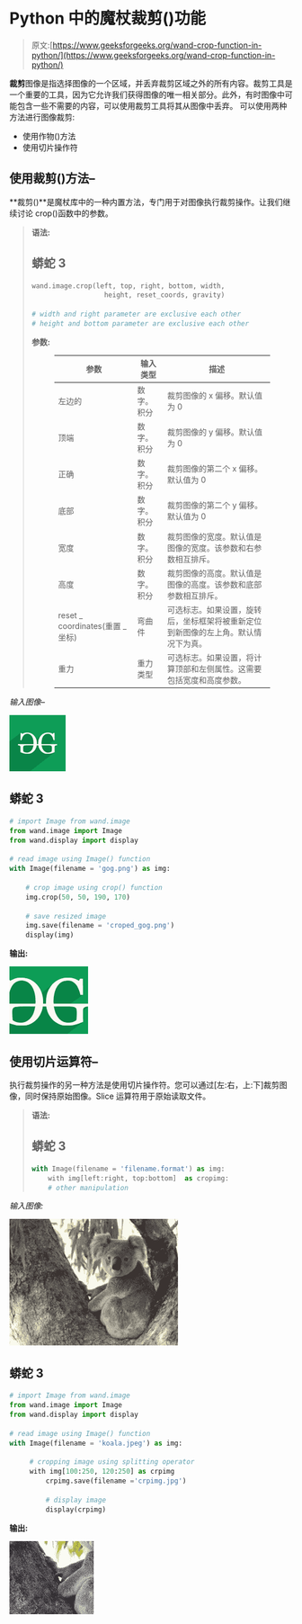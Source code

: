 # Python 中的魔杖裁剪()功能

> 原文:[https://www.geeksforgeeks.org/wand-crop-function-in-python/](https://www.geeksforgeeks.org/wand-crop-function-in-python/)

**裁剪**图像是指选择图像的一个区域，并丢弃裁剪区域之外的所有内容。裁剪工具是一个重要的工具，因为它允许我们获得图像的唯一相关部分。此外，有时图像中可能包含一些不需要的内容，可以使用裁剪工具将其从图像中丢弃。
可以使用两种方法进行图像裁剪:

*   使用作物()方法
*   使用切片操作符

## 使用裁剪()方法–

**裁剪()**是魔杖库中的一种内置方法，专门用于对图像执行裁剪操作。让我们继续讨论 crop()函数中的参数。

> **语法:**
> 
> ## 蟒蛇 3
> 
> ```py
> wand.image.crop(left, top, right, bottom, width,
>                   height, reset_coords, gravity)
>  
> # width and right parameter are exclusive each other
> # height and bottom parameter are exclusive each other
> ```
> 
> **参数:**
> 
> <figure class="table">
> 
> | 参数 | 输入类型 | 描述 |
> | --- | --- | --- |
> | 左边的 | 数字。积分 | 裁剪图像的 x 偏移。默认值为 0 |
> | 顶端 | 数字。积分 | 裁剪图像的 y 偏移。默认值为 0 |
> | 正确 | 数字。积分 | 裁剪图像的第二个 x 偏移。默认值为 0 |
> | 底部 | 数字。积分 | 裁剪图像的第二个 y 偏移。默认值为 0 |
> | 宽度 | 数字。积分 | 裁剪图像的宽度。默认值是图像的宽度。该参数和右参数相互排斥。 |
> | 高度 | 数字。积分 | 裁剪图像的高度。默认值是图像的高度。该参数和底部参数相互排斥。 |
> | reset _ coordinates(重置 _ 坐标) | 弯曲件 | 可选标志。如果设置，旋转后，坐标框架将被重新定位到新图像的左上角。默认情况下为真。 |
> | 重力 | 重力类型 | 可选标志。如果设置，将计算顶部和左侧属性。这需要包括宽度和高度参数。 |
> 
> </figure>

*输入图像–*

![](img/631379a17aeadff0a541bd60451dfa78.png)

## 蟒蛇 3

```py
# import Image from wand.image
from wand.image import Image
from wand.display import display

# read image using Image() function
with Image(filename = 'gog.png') as img:

    # crop image using crop() function
    img.crop(50, 50, 190, 170)

    # save resized image
    img.save(filename = 'croped_gog.png')
    display(img)
```

**输出:**

![](img/fd9c3205b8c459f01403b19763c13858.png)

## 使用切片运算符–

执行裁剪操作的另一种方法是使用切片操作符。您可以通过[左:右，上:下]裁剪图像，同时保持原始图像。Slice 运算符用于原始读取文件。

> **语法:**
> 
> ## 蟒蛇 3
> 
> ```py
> with Image(filename = 'filename.format') as img:
>     with img[left:right, top:bottom]  as cropimg:
>     # other manipulation
> ```

*输入图像:*

![](img/a1d5dabac07efe8de363e0c440a198d8.png)

## 蟒蛇 3

```py
# import Image from wand.image
from wand.image import Image
from wand.display import display

# read image using Image() function
with Image(filename = 'koala.jpeg') as img:

     # cropping image using splitting operator
     with img[100:250, 120:250] as crpimg
         crpimg.save(filename ='crpimg.jpg')

         # display image
         display(crpimg)
```

**输出:**

![](img/e82dfd8792729d2de3b5e03daf8ed986.png)